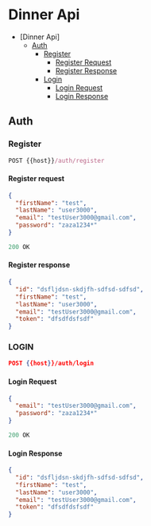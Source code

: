 ﻿# Dinner Api

- [Dinner Api]
    - [Auth](#auth)
        - [Register](#register)
            - [Register Request](#register-request)
            - [Register Response](#register-response)
        - [Login](#login)
            - [Login Request](#login-request)
            - [Login Response](#login-response)

## Auth

### Register
```js
POST {{host}}/auth/register
```

#### Register request
```json
{
  "firstName": "test",
  "lastName": "user3000",
  "email": "testUser3000@gmail.com",
  "password": "zaza1234*"
}
```

```js
200 OK
```

#### Register response

```json
{
  "id": "dsfljdsn-skdjfh-sdfsd-sdfsd",
  "firstName": "test",
  "lastName": "user3000",
  "email": "testUser3000@gmail.com",
  "token": "dfsdfdsfsdf"
}
```


### LOGIN
```json
POST {{host}}/auth/login
```

#### Login Request
```json
{
  "email": "testUser3000@gmail.com",
  "password": "zaza1234*"
}
```

```js
200 OK
```

#### Login Response

```json
{
  "id": "dsfljdsn-skdjfh-sdfsd-sdfsd",
  "firstName": "test",
  "lastName": "user3000",
  "email": "testUser3000@gmail.com",
  "token": "dfsdfdsfsdf"
}
```